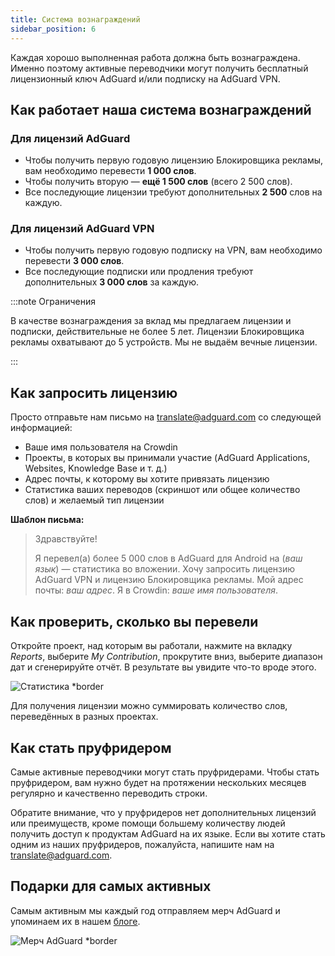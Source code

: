 ```yaml
---
title: Система вознаграждений
sidebar_position: 6
---
```


Каждая хорошо выполненная работа должна быть вознаграждена. Именно поэтому активные переводчики могут получить бесплатный лицензионный ключ AdGuard и/или подписку на AdGuard VPN.

## Как работает наша система вознаграждений

### Для лицензий AdGuard

- Чтобы получить первую годовую лицензию Блокировщика рекламы, вам необходимо перевести **1 000 слов**.
- Чтобы получить вторую — **ещё 1 500 слов** (всего 2 500 слов).
- Все последующие лицензии требуют дополнительных **2 500** слов на каждую.

### Для лицензий AdGuard VPN

- Чтобы получить первую годовую подписку на VPN, вам необходимо перевести **3 000 слов**.
- Все последующие подписки или продления требуют дополнительных **3 000 слов** за каждую.

:::note Ограничения

В качестве вознаграждения за вклад мы предлагаем лицензии и подписки, действительные не более 5 лет. Лицензии Блокировщика рекламы охватывают до 5 устройств. Мы не выдаём вечные лицензии.

:::

## Как запросить лицензию

Просто отправьте нам письмо на [translate@adguard.com](mailto:translate@adguard.com) со следующей информацией:

- Ваше имя пользователя на Crowdin
- Проекты, в которых вы принимали участие (AdGuard Applications, Websites, Knowledge Base и т. д.)
- Адрес почты, к которому вы хотите привязать лицензию
- Статистика ваших переводов (скриншот или общее количество слов) и желаемый тип лицензии

**Шаблон письма:**

> Здравствуйте!
> 
> Я перевел(а) более 5 000 слов в AdGuard для Android на (*ваш язык*) — статистика во вложении. Хочу запросить лицензию AdGuard VPN и лицензию Блокировщика рекламы. Мой адрес почты: *ваш адрес*. Я в Crowdin: *ваше имя пользователя*.

## Как проверить, сколько вы перевели

Откройте проект, над которым вы работали, нажмите на вкладку *Reports*, выберите *My Contribution*, прокрутите вниз, выберите диапазон дат и сгенерируйте отчёт. В результате вы увидите что-то вроде этого.

![Статистика *border](https://cdn.adtidy.org/content/kb/ad_blocker/miscellaneous/adguard_translations/statistics.png)

Для получения лицензии можно суммировать количество слов, переведённых в разных проектах.

## Как стать пруфридером

Самые активные переводчики могут стать пруфридерами. Чтобы стать пруфридером, вам нужно будет на протяжении нескольких месяцев регулярно и качественно переводить строки.

Обратите внимание, что у пруфридеров нет дополнительных лицензий или преимуществ, кроме помощи большему количеству людей получить доступ к продуктам AdGuard на их языке. Если вы хотите стать одним из наших пруфридеров, пожалуйста, напишите нам на [translate@adguard.com](mailto:translate@adguard.com).

## Подарки для самых активных

Самым активным мы каждый год отправляем мерч AdGuard и упоминаем их в нашем [блоге](https://adguard.com/en/blog/best-contributors-2024.html).

![Мерч AdGuard *border](https://cdn.adguard.com/public/Adguard/Blog/presents.png)
